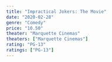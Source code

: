 ```yaml
---
title: "Impractical Jokers: The Movie"
date: "2020-02-28"
genre: "Comedy"
price: "10.50"
theater: "Marquette Cinemas"
theaters: ["Marquette Cinemas"]
rating: "PG-13"
ratings: ["PG-13"]
---
```

